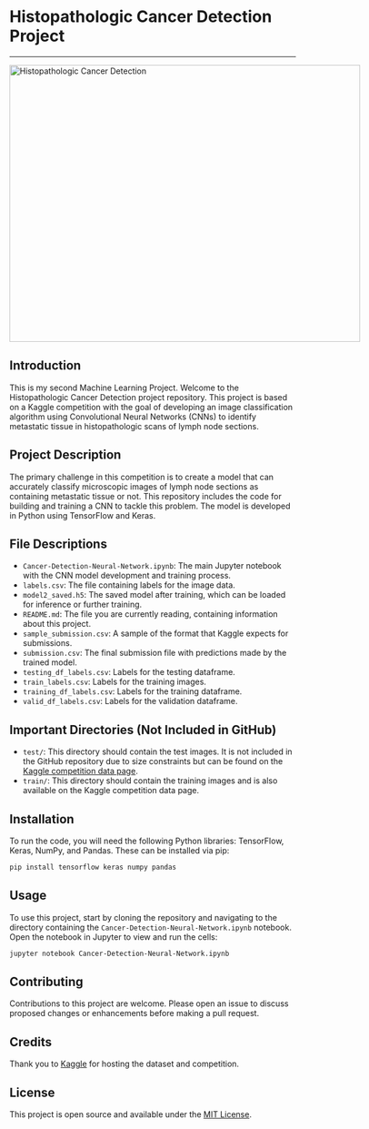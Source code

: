# Histopathologic Cancer Detection Project

---

<img src="https://miro.medium.com/v2/resize:fit:820/1*8hKi49y9Nw6Xsi6b2M-z6g.png" style="max-width: 1242px; width: 617px; height: 487px; margin: 0px;" alt="Histopathologic Cancer Detection">

## Introduction
This is my second Machine Learning Project. Welcome to the Histopathologic Cancer Detection project repository.  This project is based on a Kaggle competition with the goal of developing an image classification algorithm using Convolutional Neural Networks (CNNs) to identify metastatic tissue in histopathologic scans of lymph node sections.

## Project Description
The primary challenge in this competition is to create a model that can accurately classify microscopic images of lymph node sections as containing metastatic tissue or not. This repository includes the code for building and training a CNN to tackle this problem. The model is developed in Python using TensorFlow and Keras.

## File Descriptions
- `Cancer-Detection-Neural-Network.ipynb`: The main Jupyter notebook with the CNN model development and training process.
- `labels.csv`: The file containing labels for the image data.
- `model2_saved.h5`: The saved model after training, which can be loaded for inference or further training.
- `README.md`: The file you are currently reading, containing information about this project.
- `sample_submission.csv`: A sample of the format that Kaggle expects for submissions.
- `submission.csv`: The final submission file with predictions made by the trained model.
- `testing_df_labels.csv`: Labels for the testing dataframe.
- `train_labels.csv`: Labels for the training images.
- `training_df_labels.csv`: Labels for the training dataframe.
- `valid_df_labels.csv`: Labels for the validation dataframe.

## Important Directories (Not Included in GitHub)
- `test/`: This directory should contain the test images. It is not included in the GitHub repository due to size constraints but can be found on the [Kaggle competition data page](https://www.kaggle.com/competitions/histopathologic-cancer-detection/data).
- `train/`: This directory should contain the training images and is also available on the Kaggle competition data page.

## Installation
To run the code, you will need the following Python libraries: TensorFlow, Keras, NumPy, and Pandas. These can be installed via pip:

```bash
pip install tensorflow keras numpy pandas
```

## Usage
To use this project, start by cloning the repository and navigating to the directory containing the `Cancer-Detection-Neural-Network.ipynb` notebook. Open the notebook in Jupyter to view and run the cells:

```bash
jupyter notebook Cancer-Detection-Neural-Network.ipynb
```

## Contributing
Contributions to this project are welcome. Please open an issue to discuss proposed changes or enhancements before making a pull request.

## Credits
Thank you to [Kaggle](https://www.kaggle.com/) for hosting the dataset and competition.

## License
This project is open source and available under the [MIT License](LICENSE.md).

